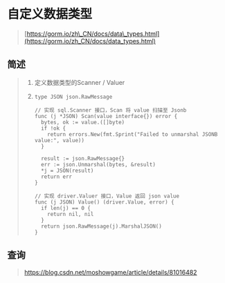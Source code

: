 # 自定义数据类型

> [https://gorm.io/zh\_CN/docs/data\_types.html](https://gorm.io/zh_CN/docs/data_types.html)

## 简述

> 1. 定义数据类型的Scanner / Valuer
> 2. ```
>    type JSON json.RawMessage
>
>    // 实现 sql.Scanner 接口，Scan 将 value 扫描至 Jsonb
>    func (j *JSON) Scan(value interface{}) error {
>      bytes, ok := value.([]byte)
>      if !ok {
>        return errors.New(fmt.Sprint("Failed to unmarshal JSONB value:", value))
>      }
>
>      result := json.RawMessage{}
>      err := json.Unmarshal(bytes, &result)
>      *j = JSON(result)
>      return err
>    }
>
>    // 实现 driver.Valuer 接口，Value 返回 json value
>    func (j JSON) Value() (driver.Value, error) {
>      if len(j) == 0 {
>        return nil, nil
>      }
>      return json.RawMessage(j).MarshalJSON()
>    }
>    ```

## 查询

> https://blog.csdn.net/moshowgame/article/details/81016482



